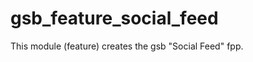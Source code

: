 gsb_feature_social_feed
=======================

This module (feature) creates the gsb "Social Feed" fpp.